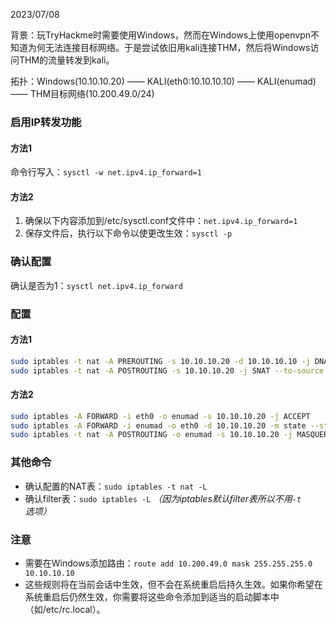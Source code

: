 
2023/07/08

背景：玩TryHackme时需要使用Windows，然而在Windows上使用openvpn不知道为何无法连接目标网络。于是尝试依旧用kali连接THM，然后将Windows访问THM的流量转发到kali。

拓扑：Windows(10.10.10.20) —— KALI(eth0:10.10.10.10) —— KALI(enumad) —— THM目标网络(10.200.49.0/24)

### 启用IP转发功能

#### 方法1

命令行写入：`sysctl -w net.ipv4.ip_forward=1`

#### 方法2

1. 确保以下内容添加到/etc/sysctl.conf文件中：`net.ipv4.ip_forward=1`
1. 保存文件后，执行以下命令以使更改生效：`sysctl -p`

### 确认配置

确认是否为1：`sysctl net.ipv4.ip_forward`

### 配置

#### 方法1

```bash
sudo iptables -t nat -A PREROUTING -s 10.10.10.20 -d 10.10.10.10 -j DNAT --to-destination 10.50.47.202
sudo iptables -t nat -A POSTROUTING -s 10.10.10.20 -j SNAT --to-source 10.50.47.202
```

#### 方法2

```bash
sudo iptables -A FORWARD -i eth0 -o enumad -s 10.10.10.20 -j ACCEPT
sudo iptables -A FORWARD -i enumad -o eth0 -d 10.10.10.20 -m state --state RELATED,ESTABLISHED -j ACCEPT
sudo iptables -t nat -A POSTROUTING -o enumad -s 10.10.10.20 -j MASQUERADE
```

### 其他命令

- 确认配置的NAT表：`sudo iptables -t nat -L`
- 确认filter表：`sudo iptables -L` *（因为iptables默认filter表所以不用`-t`选项）*

### 注意

- 需要在Windows添加路由：`route add 10.200.49.0 mask 255.255.255.0 10.10.10.10`
- 这些规则将在当前会话中生效，但不会在系统重启后持久生效。如果你希望在系统重启后仍然生效，你需要将这些命令添加到适当的启动脚本中（如/etc/rc.local）。